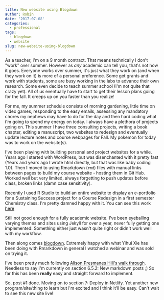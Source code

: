 ```yaml
---
title: New website using Blogdown
author: Robin
date: '2017-07-08'
categories:
  - professional
tags:
  - blogdown
  - website
slug: new-website-using-blogdown
---
```


As a teacher, i'm on a 9 month contract. That means technically I don't "work" over summer. However as _any_ academic can tell you, that's not how it goes. Everyone works over summer, it's just what they work on (and when they work on it) is more of a personal preference. Some get grants and work with students, some are busy working in the labs to advance their own research. Some even decide to teach summer school (I'm not quite that crazy yet). All of us eventually have to start to get their lesson plans going for the fall. It creeps up on you faster than you realize!

For me, my summer schedule consists of morning gardening, little time on video games, responding to the easy emails, assessing any mandatory chores my nephews may have to do for the day and then hard coding what i'm going to spend my energy on today. I always have a plethora of projects going on. This summer I have three consulting projects, writing a book chapter, editing a manuscript, two websites to redesign and eventually update lecture notes and course webpages for Fall. My pokemon for today was to work on the website(s).

I've been playing with building personal and project websites for a while. Years ago I started with WordPress, but was disenchanted with it pretty fast (Years and years ago I wrote html directly, but that was like baby coding 1.0). Then I moved to using Rmarkdown (`rmd`) files with manual links between pages to build my course website - hosting them in Git Hub. Worked well but very limited, always forgetting to push updates before class, broken links (damn case sensitivity). 

Recently I used R Studio to build an entire website to display an e-portfolio for a Sustaining Success project for a Course Redesign in a first semester Chemistry class. I'm pretty damned happy with it. You can see this work [here](https://norcalbiostat.github.io/chem_ss/)

Still not good enough for a fully academic website. I've been eyeballing varying themes and sites using Jekyll for over a year, never fully getting one implemented. Something either just wasn't quite right or didn't work well with my workflow. 

Then along comes [blogdown](https://bookdown.org/yihui/blogdown/). Extremely happy with what Yihui Xie has been doing with Rmarkdown in general I watched a webinar and was sold on trying it. 

I've been pretty much following [Alison Presmanes Hill's walk through](https://apreshill.rbind.io/post/up-and-running-with-blogdown/). 
Needless to say i'm currently on section 6.5.2: New markdown posts ;) So far this has been **really** easy and straight forward to implement. 

So, post #1 done. Moving on to section 7: Deploy in Netlify. Yet another new program/site/thing to learn but i'm excited and I think it'll be easy. Can't wait to see this new site live! 



